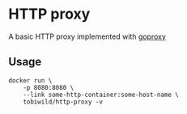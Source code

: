 # HTTP proxy

A basic HTTP proxy implemented with [goproxy](https://github.com/elazarl/goproxy)

## Usage

    docker run \
        -p 8080:8080 \
        --link some-http-container:some-host-name \
        tobiwild/http-proxy -v
